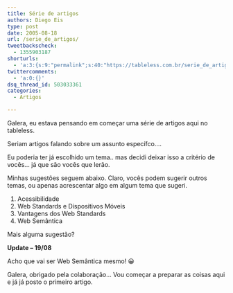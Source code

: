 ```yaml
---
title: Série de artigos
authors: Diego Eis
type: post
date: 2005-08-18
url: /serie_de_artigos/
tweetbackscheck:
  - 1355903187
shorturls:
  - 'a:3:{s:9:"permalink";s:40:"https://tableless.com.br/serie_de_artigos";s:7:"tinyurl";s:26:"https://tinyurl.com/3zujbfd";s:4:"isgd";s:19:"https://is.gd/03mVEq";}'
twittercomments:
  - 'a:0:{}'
dsq_thread_id: 503033361
categories:
  - Artigos

---
```

Galera, eu estava pensando em começar uma série de artigos aqui no tableless.
  
Seriam artigos falando sobre um assunto específco&#8230;. 

Eu poderia ter já escolhido um tema.. mas decidi deixar isso a critério de vocês&#8230; já que são vocês que lerão. 

Minhas sugestões seguem abaixo. Claro, vocês podem sugerir outros temas, ou apenas acrescentar algo em algum tema que sugeri. 

  1. Acessibilidade
  2. Web Standards e Dispositivos Móveis
  3. Vantagens dos Web Standards
  4. Web Semântica

Mais alguma sugestão? 

**Update &#8211; 19/08**
  
Acho que vai ser Web Semântica mesmo! 😀
  
Galera, obrigado pela colaboração&#8230; Vou começar a preparar as coisas aqui e já já posto o primeiro artigo.